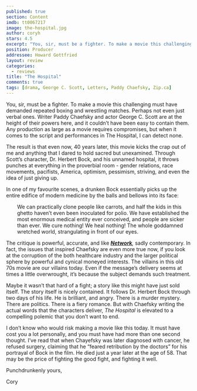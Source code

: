 ```yaml
---
published: true
section: Content
imdb: tt0067217
image: the-hospital.jpg
author: coryh
stars: 4.5
excerpt: "You, sir, must be a fighter. To make a movie this challenging must have demanded repeated boxing and wrestling matches. Perhaps not even just verbal ones. Writer Paddy Chaefsky and actor George C. Scott are at the height of their powers here, and it couldn&#8217;t have been easy to contain them. Any production as large as a movie requires compromises, but when it comes to the script and performances in The Hospital, I can detect none."
position: Producer
addressee: Howard Gottfried
layout: review
categories:
  - reviews
title: "The Hospital"
comments: true
tags: [drama, George C. Scott, Letters, Paddy Chaefsky, Zip.ca]
---
```

<p>You, sir, must be a fighter. To make a movie this challenging must have demanded repeated boxing and wrestling matches. Perhaps not even just verbal ones. Writer Paddy Chaefsky and actor George C. Scott are at the height of their powers here, and it couldn&#8217;t have been easy to contain them. Any production as large as a movie requires compromises, but when it comes to the script and performances in The Hospital, I can detect none.&nbsp;</p>
<p>The result is that even now, 40 years later, this movie kicks the crap out of me and anything that I dared to hold sacred but unexamined. Through Scott&#8217;s character, Dr. Herbert Bock, and his unnamed hospital, it throws punches at everything in the proverbial room - gender relations, race movements, pacifists, America, optimism, pessimism, striving, and even the idea of just giving up.</p>
<p>In one of my favourite scenes, a drunken Bock essentially picks up the entire edifice of modern medicine by the balls and bellows into its face:</p>
<p style="padding-left:30px;">We can practically clone people like carrots, and half the kids in this ghetto haven&rsquo;t even been inoculated for polio. We have established the most enormous medical entity ever conceived, and people are sicker than ever. We cure nothing! We heal nothing! The whole goddamned wretched world, strangulating in front of our eyes.</p>
<p>The critique is powerful, accurate, and like <em><a href="http://www.zip.ca/Browse/Title.aspx?f=titleId(157194)"><strong>Network</strong></a>, </em>sadly contemporary. In fact, the issues that inspired Chaefsky are even more true now, if you look at the corruption of the both healthcare industry and the larger political sphere by powerful and cynical moneyed interests. The villains in this old 70s movie are our villains today. Even if the message&rsquo;s delivery seems at times a little overwrought, it&rsquo;s because the subject demands such treatment.</p>
<p>Maybe it wasn&#8217;t that hard of a fight; a story like this might have just sold itself. The story itself is nicely contained. It follows Dr. Herbert Bock through two days of his life. He is brilliant, and angry. There is a murder mystery. There are politics. There is a fiery romance. But with Chaefsky writing the actual words that the characters deliver, <em>The Hospital </em>is elevated to a compelling polemic that you don&#8217;t want to end.</p>
<p>I don&#8217;t know who would risk making a movie like this today. It must have cost you a lot personally, and you must have had more than one second thought. I&rsquo;ve read that when Chayefsky was later diagnosed with cancer, he refused surgery, claiming that he &ldquo;feared retribution by the doctors&rdquo; for his portrayal of Bock in the film. He died just a year later at the age of 58. That may be the price of fighting the good fight, and fighting it well.</p>
<p>Punchdrunkenly yours,</p>
<p>Cory</p>
